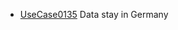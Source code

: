  * [UseCase0135](https://github.com/DomainDrivenArchitecture/ddaRequirement/blob/master/en/requirements/UseCase0135.md) Data stay in Germany
